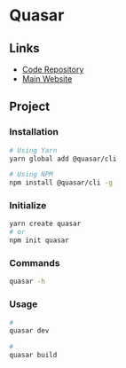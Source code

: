 # Quasar

## Links

- [Code Repository](https://github.com/quasarframework/quasar)
- [Main Website](https://quasar.dev)

## Project

### Installation

```sh
# Using Yarn
yarn global add @quasar/cli

# Using NPM
npm install @quasar/cli -g
```

### Initialize

```sh
yarn create quasar
# or
npm init quasar
```

### Commands

```sh
quasar -h
```

### Usage

```sh
#
quasar dev

#
quasar build
```
